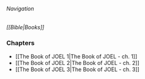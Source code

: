 ###### Navigation
*[[Bible|Books]]*

### Chapters
- [[The Book of JOEL 1|The Book of JOEL - ch. 1]]
- [[The Book of JOEL 2|The Book of JOEL - ch. 2]]
- [[The Book of JOEL 3|The Book of JOEL - ch. 3]]
